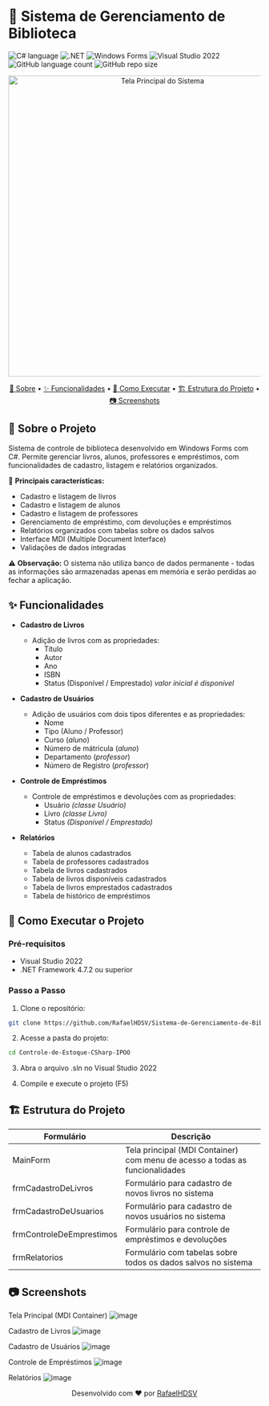 # 📙 Sistema de Gerenciamento de Biblioteca

![C# language](https://img.shields.io/badge/C%23-239120?style=for-the-badge&logo=csharp&logoColor=white)
![.NET](https://img.shields.io/badge/.NET-512BD4?style=for-the-badge&logo=dotnet&logoColor=white)
![Windows Forms](https://img.shields.io/badge/Windows%20Forms-0078D4?style=for-the-badge&logo=windows&logoColor=white)
![Visual Studio 2022](https://img.shields.io/badge/Visual_Studio-5C2D91?style=for-the-badge&logo=visual%20studio&logoColor=white)
![GitHub language count](https://img.shields.io/github/languages/count/RafaelHDSV/Sistema-de-Gerenciamento-de-Biblioteca?style=for-the-badge)
![GitHub repo size](https://img.shields.io/github/repo-size/RafaelHDSV/Sistema-de-Gerenciamento-de-Biblioteca?style=for-the-badge)

<p align="center">
  <img src="https://github.com/user-attachments/assets/86f75661-ebb2-4f13-a40a-62d76fbbf9f8" alt="Tela Principal do Sistema" width="600">
</p>

<p align="center">
    <a href="#about">📌 Sobre</a> • 
    <a href="#features">✨ Funcionalidades</a> • 
    <a href="#started">🚀 Como Executar</a> • 
    <a href="#structure">🏗️ Estrutura do Projeto</a> • 
    <a href="#screenshots">📷 Screenshots</a>
</p>

<h2 id="about">📌 Sobre o Projeto</h2>

Sistema de controle de biblioteca desenvolvido em Windows Forms com C#. Permite gerenciar livros, alunos, professores e empréstimos, com funcionalidades de cadastro, listagem e relatórios organizados.

🔹 **Principais características:**
- Cadastro e listagem de livros
- Cadastro e listagem de alunos
- Cadastro e listagem de professores
- Gerenciamento de empréstimo, com devoluções e empréstimos
- Relatórios organizados com tabelas sobre os dados salvos
- Interface MDI (Multiple Document Interface)
- Validações de dados integradas

⚠️ **Observação:** O sistema não utiliza banco de dados permanente - todas as informações são armazenadas apenas em memória e serão perdidas ao fechar a aplicação.

<h2 id="features">✨ Funcionalidades</h2>

- **Cadastro de Livros**
  - Adição de livros com as propriedades:
    - Título
    - Autor
    - Ano
    - ISBN
    - Status (Disponível / Emprestado) _valor inicial é disponível_
  
- **Cadastro de Usuários**
  - Adição de usuários com dois tipos diferentes e as propriedades:
    - Nome
    - Tipo (Aluno / Professor)
    - Curso (_aluno_)
    - Número de mátricula (_aluno_)
    - Departamento (_professor_)
    - Número de Registro (_professor_)

- **Controle de Empréstimos**
  - Controle de empréstimos e devoluções com as propriedades:
    - Usuário _(classe Usuário)_
    - Livro _(classe Livro)_
    - Status _(Disponível / Emprestado)_

- **Relatórios**
  - Tabela de alunos cadastrados
  - Tabela de professores cadastrados
  - Tabela de livros cadastrados
  - Tabela de livros disponíveis cadastrados
  - Tabela de livros emprestados cadastrados
  - Tabela de histórico de empréstimos

<h2 id="started">🚀 Como Executar o Projeto</h2>

### Pré-requisitos
- Visual Studio 2022
- .NET Framework 4.7.2 ou superior

### Passo a Passo

1. Clone o repositório:
```bash
git clone https://github.com/RafaelHDSV/Sistema-de-Gerenciamento-de-Biblioteca.git
```

2.  Acesse a pasta do projeto:
```bash
cd Controle-de-Estoque-CSharp-IPOO
```

3.  Abra o arquivo .sln no Visual Studio 2022

4.  Compile e execute o projeto (F5)

<h2 id="structure">🏗️ Estrutura do Projeto</h2>

| Formulário | Descrição
|----------------------|-----------------------------------------------------
| MainForm | Tela principal (MDI Container) com menu de acesso a todas as funcionalidades
| frmCadastroDeLivros | Formulário para cadastro de novos livros no sistema
| frmCadastroDeUsuarios | Formulário para cadastro de novos usuários no sistema
| frmControleDeEmprestimos | Formulário para controle de empréstimos e devoluções
| frmRelatorios | Formulário com tabelas sobre todos os dados salvos no sistema

<h2 id="screenshots">📷 Screenshots</h2>

Tela Principal (MDI Container)
![image](https://github.com/user-attachments/assets/5a939737-cdef-4512-9a1b-f3b2faa80155)

Cadastro de Livros
![image](https://github.com/user-attachments/assets/b559dc83-ef77-4d22-8ead-4163db198fb6)

Cadastro de Usuários
![image](https://github.com/user-attachments/assets/c94f45ff-ff05-42e2-9a7a-0d979e6507f6)

Controle de Empréstimos
![image](https://github.com/user-attachments/assets/de892b24-6adf-4c24-990f-8067144859cb)

Relatórios
![image](https://github.com/user-attachments/assets/4b45d5d0-4c0c-4eca-8131-6dc003ec19e7)

<p align="center"> Desenvolvido com ❤️ por <a href="https://github.com/RafaelHDSV">RafaelHDSV</a> </p>
